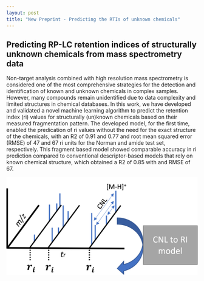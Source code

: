 ```yaml
---
layout: post
title: "New Preprint - Predicting the RTIs of unknown chemicals"
---
```


## Predicting RP-LC retention indices of structurally unknown chemicals from mass spectrometry data


Non-target analysis combined with high resolution mass spectrometry is considered one of the most comprehensive strategies for the detection and identification of known and unknown chemicals in complex samples. However, many compounds remain unidentified due to data complexity and limited structures in chemical databases. In this work, we have developed and validated a novel machine learning algorithm to predict the retention index (ri) values for structurally (un)known chemicals based on their measured fragmentation pattern. The developed model, for the first time, enabled the predication of ri values without the need for the exact structure of the chemicals, with an R2 of 0.91 and 0.77 and root mean squared error (RMSE) of 47 and 67 ri units for the Norman and amide test set, respectively. This fragment based model showed comparable accuracy in ri prediction compared to conventional descriptor-based models that rely on known chemical structure, which obtained a R2 of 0.85 with and RMSE of 67. 


<img src="https://github.com/EMCMS/emcms/blob/gh-pages/assets/img/TOC.png?raw=true" alt="Graphical Abstract" width="1000"/> 
